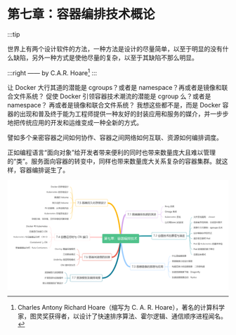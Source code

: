 # 第七章：容器编排技术概论

:::tip <a/>

世界上有两个设计软件的方法，一种方法是设计的尽量简单，以至于明显的没有什么缺陷，另外一种方式是使他尽量的复杂，以至于其缺陷不那么明显。

:::right
—— by C.A.R. Hoare[^1]
:::

让 Docker 大行其道的潜能是 cgroups？或者是 namespace？再或者是镜像和联合文件系统？
促使 Docker 引领容器技术潮流的潜能是 cgroup 么？或者是 namespace？ 再或者是镜像和联合文件系统？ 我想这些都不是，而是 Docker 容器的出现和普及终于能为工程师提供一种友好的封装应用和服务的媒介，并一步步地把传统应用的开发和运维变成一种全新的方式。

譬如多个亲密容器之间如何协作、容器之间网络如何互联、资源如何编排调度。

正如编程语言“面向对象”给开发者带来便利的同时也带来数量庞大且难以管理的“类”。服务面向容器的转变中，同样也带来数量庞大关系复杂的容器集群。就这样，容器编排诞生了。

<div  align="center">
  <img src="../assets/container-summary.png" width = "550"  align=center />
</div>

[^1]: Charles Antony Richard Hoare（缩写为 C. A. R. Hoare），著名的计算科学家，图灵奖获得者，以设计了快速排序算法、霍尔逻辑、通信顺序进程闻名。